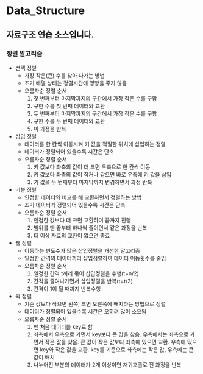# Data_Structure
## 자료구조 연습 소스입니다.
### 정렬 알고리즘
+ 선택 정렬
  + 가장 작은(큰) 수를 찾아 나가는 방법
  + 초기 배열 상태는 정렬시간에 영향을 주지 않음
  + 오름차순 정렬 순서
    1. 첫 번째부터 마지막까지의 구간에서 가장 작은 수를 구함
    2. 구한 수를 첫 번째 데이터와 교환
    3. 두 번째부터 마지막까지의 구간에서 가장 작은 수를 구함
    4. 구한 수를 두 번째 데이터와 교환
    5. 이 과정을 반복
+ 삽입 정렬
  + 데이터를 한 칸씩 이동시켜 키 값을 적절한 위치에 삽입하는 정렬
  + 데이터가 정렬되어 있을수록 시간은 단축
  + 오름차순 정렬 순서
    1. 키 값보다 좌측의 값이 더 크면 우측으로 한 칸씩 이동
    2. 키 값보다 좌측의 값이 작거나 같으면 바로 우측에 키 값을 삽입
    3. 키 값을 두 번째부터 마지막까지 변경하면서 과정 반복
+ 버블 정렬
  + 인접한 데이터와 비교를 해 교환하면서 정렬하는 방법
  + 초기 데이터가 정렬되어 있을수록 시간은 단축
  + 오름차순 정렬 순서
    1. 인접한 값보다 더 크면 교환하며 끝까지 진행
    2. 범위를 맨 끝부터 하나씩 줄이면서 같은 과정을 반복
    3. 더 이상 자료의 교환이 없으면 종료
+ 쉘 정렬
  + 이동하는 빈도수가 많은 삽입정렬을 개선한 알고리즘
  + 일정한 간격의 데이터끼리 삽입정렬하여 데이터 이동횟수를 줄임
  + 오름차순 정렬 순서
    1. 일정한 간격 t끼리 묶어 삽입정렬을 수행(t=n/2)
    2. 간격을 줄여나가면서 삽입정렬을 반복(t=t/2)
    3. 간격이 1이 될 때까지 반복수행
+ 퀵 정렬
  + 기준 값보다 작으면 왼쪽, 크면 오른쪽에 배치하는 방법으로 정렬
  + 데이터가 정렬되어 있을수록 시간은 오히려 많이 소요됨
  + 오름차순 정렬 순서
    1. 맨 처음 데이터를 key로 함
    2. 좌측에서 우측으로 가면서 key보다 큰 값을 찾음. 우측에서는 좌측으로 가면서 작은 값을 찾음. 큰 값이 작은 값보다 좌측에 있으면 교환. 우측에 있으면 key와 작은 값을 교환. key를 기준으로 좌측에는 작은 값, 우측에는 큰 값이 배치
    3. 나누어진 부분의 데이터가 2개 이상이면 재귀호출로 전 과정을 반복
